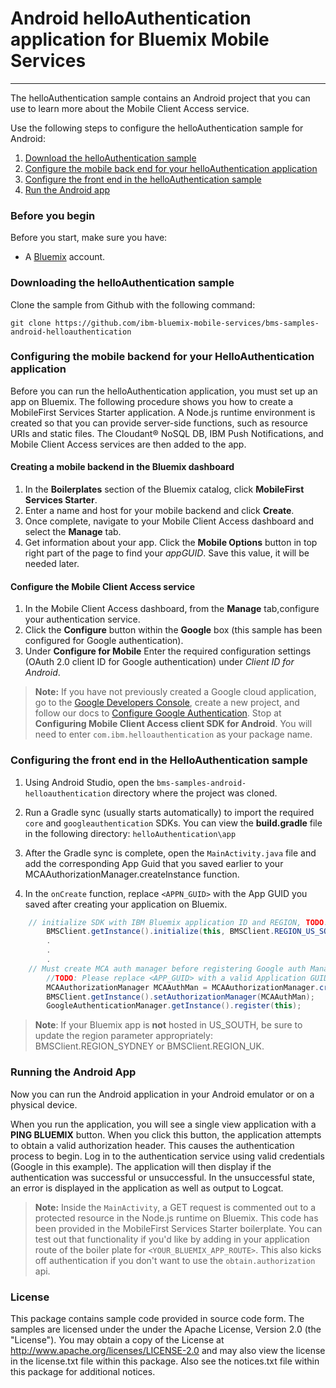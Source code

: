 # Android helloAuthentication application for Bluemix Mobile Services
---
The helloAuthentication sample contains an Android project that you can use to learn more about the Mobile Client Access service.  

Use the following steps to configure the helloAuthentication sample for Android:

1. [Download the helloAuthentication sample](#downloading-the-helloauthentication-sample)
2. [Configure the mobile back end for your helloAuthentication application](#configuring-the-mobile-back-end-for-your-helloauthentication-application)
3. [Configure the front end in the helloAuthentication sample](#configuring-the-front-end-in-the-helloauthentication-sample)
4. [Run the Android app](#running-the-android-app)

### Before you begin
Before you start, make sure you have:

- A [Bluemix](http://bluemix.net) account.

### Downloading the helloAuthentication sample
Clone the sample from Github with the following command:

``git clone https://github.com/ibm-bluemix-mobile-services/bms-samples-android-helloauthentication``

### Configuring the mobile backend for your HelloAuthentication application
Before you can run the helloAuthentication application, you must set up an app on Bluemix.  The following procedure shows you how to create a MobileFirst Services Starter application. A Node.js runtime environment is created so that you can provide server-side functions, such as resource URIs and static files. The Cloudant® NoSQL DB, IBM Push Notifications, and Mobile Client Access services are then added to the app.

#### Creating a mobile backend in the  Bluemix dashboard

1.	In the **Boilerplates** section of the Bluemix catalog, click **MobileFirst Services Starter**.
2.	Enter a name and host for your mobile backend and click **Create**.
3.	Once complete, navigate to your Mobile Client Access dashboard and select the **Manage** tab.
4. Get information about your app. Click the **Mobile Options** button in top right part of the page to find your *appGUID*. Save this value, it will be needed later.

#### Configure the Mobile Client Access service

1.	In the Mobile Client Access dashboard, from the **Manage** tab,configure your authentication service.  
2.  Click the **Configure** button within the **Google** box (this sample has been configured for Google authentication).
3.  Under **Configure for Mobile** Enter the required configuration settings (OAuth 2.0 client ID for Google authentication) under *Client ID for Android*.

>**Note:** If you have not previously created a Google cloud application, go to the [Google Developers Console](https://console.developers.google.com), create a new project, and follow our docs to [Configure Google Authentication](https://www.bluemix.net/docs/services/mobileaccess/google-auth-android.html). Stop at **Configuring Mobile Client Access client SDK for Android**. You will need to enter `com.ibm.helloauthentication` as your package name.

### Configuring the front end in the HelloAuthentication sample
1. Using Android Studio, open the `bms-samples-android-helloauthentication` directory where the project was cloned.
2. Run a Gradle sync (usually starts automatically) to import the required `core` and `googleauthentication` SDKs. You can view the **build.gradle** file in the following directory: `helloAuthentication\app`

3. After the Gradle sync is complete, open the `MainActivity.java` file and add the corresponding App Guid that you saved earlier to your MCAAuthorizationManager.createInstance function.
4. In the ```onCreate``` function, replace ```<APPN_GUID>``` with the App GUID you saved after creating your application on Bluemix.
```java
	// initialize SDK with IBM Bluemix application ID and REGION, TODO: Update region if not using Bluemix US SOUTH
        BMSClient.getInstance().initialize(this, BMSClient.REGION_US_SOUTH);
        .
        .
        .
	// Must create MCA auth manager before registering Google auth Manager
        //TODO: Please replace <APP_GUID> with a valid Application GUID from your MCA instance
        MCAAuthorizationManager MCAAuthMan = MCAAuthorizationManager.createInstance(this, "<APP_GUID>");
        BMSClient.getInstance().setAuthorizationManager(MCAAuthMan);
        GoogleAuthenticationManager.getInstance().register(this);
```

> **Note**: If your Bluemix app is **not** hosted in US_SOUTH, be sure to update the region parameter appropriately: BMSClient.REGION_SYDNEY or BMSClient.REGION_UK.    

### Running the Android App
Now you can run the Android application in your Android emulator or on a physical device.

When you run the application, you will see a single view application with a **PING BLUEMIX** button. When you click this button, the application attempts to obtain a valid authorization header. This causes the authentication process to begin. Log in to the authentication service using valid credentials (Google in this example).  The application will then display if the authentication was successful or unsuccessful. In the unsuccessful state, an error is displayed in the application as well as output to Logcat.

>**Note:** Inside the `MainActivity`, a GET request is commented out to a protected resource in the Node.js runtime on Bluemix. This code has been provided in the MobileFirst Services Starter boilerplate. You can test out that functionality if you'd like by adding in your application route of the boiler plate for ```<YOUR_BLUEMIX_APP_ROUTE>```. This also kicks off authentication if you don't want to use the ```obtain.authorization``` api.

### License
This package contains sample code provided in source code form. The samples are licensed under the under the Apache License, Version 2.0 (the "License"). You may obtain a copy of the License at http://www.apache.org/licenses/LICENSE-2.0 and may also view the license in the license.txt file within this package. Also see the notices.txt file within this package for additional notices.
